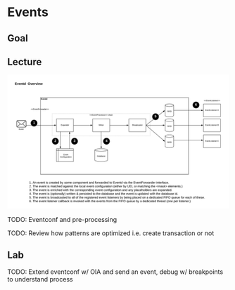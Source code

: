# Events

## Goal

## Lecture

![eventd](images/eventd.png)

TODO: Eventconf and pre-processing

TODO: Review how patterns are optimized i.e. create transaction or not

## Lab

TODO: Extend eventconf w/ OIA and send an event, debug w/ breakpoints to understand process
